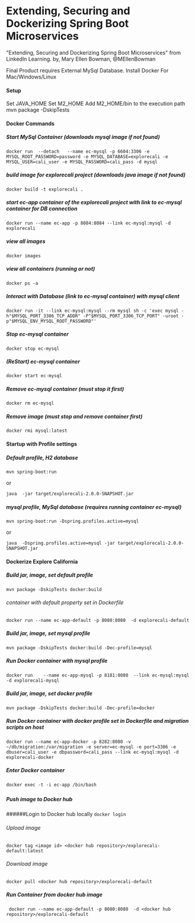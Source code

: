 # Extending, Securing and Dockerizing Spring Boot Microservices
"Extending, Securing and Dockerizing Spring Boot Microservices" from LinkedIn Learning.
by, Mary Ellen Bowman, @MEllenBowman



Final Product requires External MySql Database.
Install Docker For Mac/Windows/Linux
#### Setup
Set JAVA_HOME
Set M2_HOME
Add M2_HOME/bin to the execution path
mvn package -DskipTests
#### Docker Commands
##### Start MySql Container (downloads mysql image if not found)
``
docker run  --detach   --name ec-mysql -p 6604:3306 -e MYSQL_ROOT_PASSWORD=password -e MYSQL_DATABASE=explorecali -e MYSQL_USER=cali_user -e MYSQL_PASSWORD=cali_pass -d mysql
``
##### build image for explorecali project (downloads java image if not found)
``
docker build -t explorecali .
``
##### start ec-app container of the explorecali project with link to ec-mysql container for DB connection
``
docker run --name ec-app -p 8084:8084 --link ec-mysql:mysql -d explorecali
``

##### view all images
``
docker images
``

##### view all containers (running or not)
``
docker ps -a
``
##### Interact with Database (link to ec-mysql container) with mysql client
``
docker run -it --link ec-mysql:mysql --rm mysql sh -c 'exec mysql -h"$MYSQL_PORT_3306_TCP_ADDR" -P"$MYSQL_PORT_3306_TCP_PORT" -uroot -p"$MYSQL_ENV_MYSQL_ROOT_PASSWORD"'
``
##### Stop ec-mysql container
``
docker stop ec-mysql
``
##### (ReStart) ec-mysql container
``
docker start ec-mysql
``
##### Remove ec-mysql container (must stop it first)
``
docker rm ec-mysql
``
##### Remove image (must stop and remove container first)
``
docker rmi mysql:latest
``
#### Startup with Profile settings
##### Default profile, H2 database
``
mvn spring-boot:run
``

or

``
java  -jar target/explorecali-2.0.0-SNAPSHOT.jar
``
##### mysql profile, MySql database (requires running container ec-mysql)
``
mvn spring-boot:run -Dspring.profiles.active=mysql 
``

or

``
java  -Dspring.profiles.active=mysql -jar target/explorecali-2.0.0-SNAPSHOT.jar
``
#### Dockerize Explore California
##### Build jar, image, set default profile
``
mvn package -DskipTests docker:build 
``
###### container with default property set in Dockerfile
``
docker run --name ec-app-default -p 8080:8080  -d explorecali-default
``
##### Build jar, image, set mysql profile
``
mvn package -DskipTests docker:build -Dec-profile=mysql
``
##### Run Docker container with mysql profile
``
docker run    --name ec-app-mysql -p 8181:8080  --link ec-mysql:mysql -d explorecali-mysql
``
##### Build jar, image, set docker profile
``
mvn package -DskipTests docker:build -Dec-profile=docker
``
##### Run Docker container with docker profile set in Dockerfile and migration scripts on host
``
docker run --name ec-app-docker -p 8282:8080 -v ~/db/migration:/var/migration -e server=ec-mysql -e port=3306 -e dbuser=cali_user -e dbpassword=cali_pass --link ec-mysql:mysql -d explorecali-docker
``
##### Enter Docker container
``
docker exec -t -i ec-app /bin/bash
``
#####
##### Push image to Docker hub
######Login to Docker hub locally
``docker login``
###### Upload image
``
docker tag <image id> <docker hub repository>/explorecali-default:latest
``
###### Download image
``
docker pull <docker hub repository>/explorecali-default
``
##### Run Container from docker hub image
``
docker run --name ec-app-default -p 8080:8080  -d <docker hub repository>/explorecali-default``
